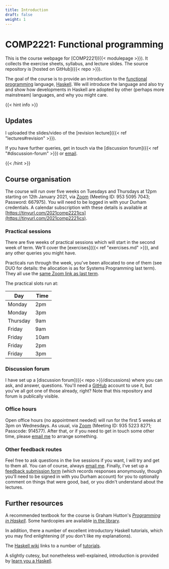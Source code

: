 ```yaml
---
title: Introduction
draft: false
weight: 1
---
```


# COMP2221: Functional programming

This is the course webpage for [COMP2221]({{< modulepage >}}). It
collects the exercise sheets, syllabus, and lecture slides. The source
repository is [hosted on GitHub]({{< repo >}}).

The goal of the course is to provide an introduction to the [functional
programming](https://en.wikipedia.org/wiki/Functional_programming)
language, [Haskell](https://www.haskell.org). We will introduce the
language and also try and show how developments in Haskell are adopted
by other (perhaps more mainstream) languages, and why you might care.

{{< hint info >}}
## Updates

I uploaded the slides/video of the [revision lecture]({{< ref
"lectures#revision" >}}).

If you have further queries, get in touch via the [discussion
forum]({{< ref "#discussion-forum" >}}) or
[email](mailto:lawrence.mitchell@durham.ac.uk).

{{< /hint >}}

## Course organisation

The course will run over five weeks on Tuesdays and Thursdays at 12pm
starting on 12th January 2021, via
[Zoom](https://durhamuniversity.zoom.us/j/95350957043?pwd=SEhqZkxWVGJoNlN5UG9BWk9WbzJBQT09)
(Meeting ID: 953 5095 7043; Password: 667975). You will need to be
logged in with your Durham credentials. A calendar subscription with
these details is available at
[https://tinyurl.com/2021comp2221ics](https://tinyurl.com/2021comp2221ics).

### Practical sessions

There are five weeks of practical sessions which will start in the
second week of term. We'll cover the [exercises]({{< ref
"exercises.md" >}}), and any other queries you might have.

Practicals run through the week, you've been allocated to one of them
(see DUO for details: the allocation is as for Systems Programming
last term). They all use the [same Zoom link as last
term](https://durhamuniversity.zoom.us/j/99762711221?pwd=d084NjgyTHBleWpLdlMyNkNkWnZCdz09).

The practical slots run at:

| Day      | Time |
|----------|------|
| Monday   | 2pm  |
| Monday   | 3pm  |
| Thursday | 9am  |
| Friday   | 9am  |
| Friday   | 10am |
| Friday   | 2pm  |
| Friday   | 3pm  |

### Discussion forum

I have set up a [discussion forum]({{< repo >}}/discussions) where you
can ask, and answer, questions. You'll need a
[GitHub](https://github.com) account to use it, but you've all got one
of those already, right? Note that this repository and forum is
publically visible.

### Office hours

Open office hours (no appointment needed) will run for the first 5
weeks at 3pm on Wednesdays. As usual, via
[Zoom](https://durhamuniversity.zoom.us/j/93552238271?pwd=WWlpNEtNSmtYbVlCYjM3SWdVK0dmUT09)
(Meeting ID: 935 5223 8271; Passcode: 914577).
After that, or if you need to get in touch some other time, please
[email me](mailto:lawrence.mitchell@durham.ac.uk) to arrange something.

### Other feedback routes

Feel free to ask questions in the live sessions if you want, I will
try and get to them all. You can of course, always [email
me](mailto:lawrence.mitchell@durham.ac.uk). Finally, I've set up a
[feedback submission
form](https://forms.office.com/Pages/ResponsePage.aspx?id=i9hQcmhLKUW-RNWaLYpvlH6j_ORl2wpMpbvCR6TejgNUNU5HMkk0TDFGQTNKMTRTVTJFRlNCSjQwNi4u)
(which records responses anonymously, though you'll need to be signed
in with you Durham account) for you to optionally comment on things
that were good, bad, or you didn't understand about the lectures.

## Further resources

A recommended textbook for the course is Graham Hutton's [_Programming
in Haskell_](http://www.cs.nott.ac.uk/~pszgmh/pih.html). Some
hardcopies are available [in the
library](https://library.dur.ac.uk/record=b2094512~S1).

In addition, there a number of excellent introductory Haskell
tutorials, which you may find enlightening (if you don't like my
explanations).

The [Haskell wiki](https://wiki.haskell.org/) links to a number of
[tutorials](https://wiki.haskell.org/Learning_Haskell#Online_tutorials).

A slightly cutesy, but nonetheless well-explained, introduction is
provided by [learn you a Haskell](http://learnyouahaskell.com).
